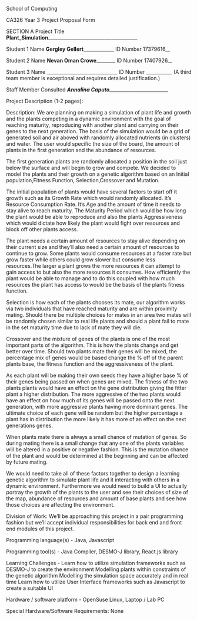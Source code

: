 School of Computing

CA326 Year 3 Project Proposal Form

SECTION A
Project Title __Plant_Simulation________________________________________

Student 1 Name __Gergley Gellert_______________   ID Number  17379616__

Student 2 Name __Nevan Oman Crowe__________    ID Number 17407926__

Student 3 Name ______________________________    ID Number ___________ 
 (A third team member is exceptional and requires detailed justification.) 
 
Staff Member Consulted ___Annalina Caputo____________________________

Project Description (1-2 pages):

Description: 
We are planning on making a simulation of plant life and growth and the plants competing in a dynamic environment with the goal of reaching maturity, reproducing with another plant and carrying on their genes to the next generation. The basis of the simulation would be a grid of generated soil and air aboved with randomly allocated nutrients (in clusters) and water. The user would specific the size of the board, the amount of plants in the first generation and the abundance of resources. 

The first generation plants are randomly allocated a position in the soil just below the surface and will begin to grow and compete. We decided to model the plants and their growth on a genetic algorithm based on an Initial population,Fitness Function, Selection,Crossover and Mutation.

The initial population of plants would have several factors to start off it growth such as its Growth Rate which would randomly allocated. It’s Resource Consumption Rate. It’s Age and the amount of time it needs to stay alive to reach maturity. The Maturity Period which would be how long the plant would be able to reproduce and also the plants Aggressiveness which would dictate how likely the plant would fight over resources and block off other plants access.

The plant needs a certain amount of resources to stay alive depending on their current size and they’ll also need a certain amount of resources to continue to grow. Some plants would consume resources at a faster rate but grow faster while others could grow slower but consume less resources.The larger a plant grows the more resources it can attempt to gain access to but also the more resources it consumes. How efficiently the plant would be able to manage and to do this coupled with how much resources the plant has access to would be the basis of the plants fitness function.

Selection is how each of the plants chooses its mate, our algorithm works via two individuals that have reached maturity and are within proximity mating. Should there be multiple choices for mates in an area two mates will be randomly chosen similar to real life plants and should a plant fail to mate in the set maturity time due to lack of mate they will die.


Crossover and the mixture of genes of the plants is one of the most important parts of the algorithm. This is how the plants change and get better over time. Should two plants mate their genes will be mixed, the percentage mix of genes would be based change the % off of the parent plants base, the fitness function and the aggressiveness of the plant.

 As each plant will be making their own seeds they have a higher base % of their genes being passed on when genes are mixed. The fitness of the two plants plants would have an effect on the gene distribution giving the fitter plant a higher distribution. The more aggressive of the two plants would have an effect on how much of its genes will be passed onto the next generation, with more aggressive plants having more dominant genes. The ultimate choice of each gene will be random but the higher percentage a plant has in distribution the more likely it has more of an effect on the next generations genes.

When plants mate there is always a small chance of mutation of genes. So during mating there is a small change that any one of the plants variables will be altered in a positive or negative fashion. This is the mutation chance of the plant and would be determined at the beginning and can be affected by future mating.

We would need to take all of these factors together to design a learning genetic algorithm to simulate plant life and it interacting with others in a dynamic environment. Furthermore we would need to build a UI to actually portray the growth of the plants to the user and see their choices of size of the map, abundance of resources and amount of base plants and  see how those choices are affecting the environment. 


Division of Work: We’ll be approaching this project in a pair programming fashion but we’ll accept individual responsibilities for back end and front end modules of this project.

Programming language(s) - Java, Javascript

Programming tool(s) - Java Compiler, DESMO-J library, React.js library

Learning Challenges -
    Learn how to utilize simulation frameworks such as DESMO-J to create the environment
    Modelling plants within constraints of the genetic algorithm
    Modelling the simulation space accurately and in real time
    Learn how to utilize User Interface frameworks such as Javascript to create a suitable UI
    
Hardware / software platform - OpenSuse Linux, Laptop / Lab PC

Special Hardware/Software Requirements: None